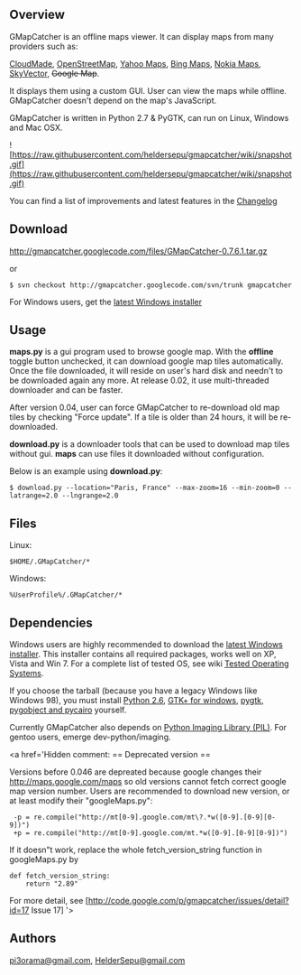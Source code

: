 ## Overview ##

GMapCatcher is an offline maps viewer. It can display maps from many providers such as:

[CloudMade](http://maps.cloudmade.com/), [OpenStreetMap](http://www.openstreetmap.org/), [Yahoo Maps](http://maps.yahoo.com/), [Bing Maps](http://www.bing.com/maps/), [Nokia Maps](http://maps.nokia.com), [SkyVector](http://skyvector.com/), ~~Google Map~~.

It displays them using a custom GUI. User can view the maps while offline. GMapCatcher doesn't depend on the map's JavaScript.

GMapCatcher is written in Python 2.7 & PyGTK, can run on Linux, Windows and Mac OSX.

![https://raw.githubusercontent.com/heldersepu/gmapcatcher/wiki/snapshot.gif](https://raw.githubusercontent.com/heldersepu/gmapcatcher/wiki/snapshot.gif)

You can find a list of improvements and latest features in the [Changelog](http://code.google.com/p/gmapcatcher/source/browse/trunk/changelog)

## Download ##

http://gmapcatcher.googlecode.com/files/GMapCatcher-0.7.6.1.tar.gz

or

```
$ svn checkout http://gmapcatcher.googlecode.com/svn/trunk gmapcatcher
```

For Windows users, get the [latest Windows installer](http://code.google.com/p/gmapcatcher/downloads/list?can=2&q=Win+Installer)

## Usage ##

**maps.py** is a gui program used to browse google map. With the **offline** toggle button unchecked,  it can download google map tiles automatically. Once the file downloaded, it will reside on user's hard disk and needn't to be downloaded again any more. At release 0.02, it use multi-threaded downloader and can be faster.

After version 0.04, user can force GMapCatcher to re-download old map tiles by checking "Force update". If a tile is older than 24 hours, it will be re-downloaded.

**download.py** is a downloader tools that can be used to download map tiles without gui. **maps** can use files it downloaded without configuration.

Below is an example using **download.py**:
```
$ download.py --location="Paris, France" --max-zoom=16 --min-zoom=0 --latrange=2.0 --lngrange=2.0
```

## Files ##
Linux:
```
$HOME/.GMapCatcher/*
```

Windows:
```
%UserProfile%/.GMapCatcher/*
```

## Dependencies ##

Windows users are highly recommended to download the [latest Windows installer](http://code.google.com/p/gmapcatcher/downloads/list?can=2&q=Win+Installer).
This installer contains all required packages, works well on XP, Vista and Win 7.
For a complete list of tested OS, see wiki [Tested Operating Systems](http://code.google.com/p/gmapcatcher/wiki/TestedOperatingSystems).


If you choose the tarball (because you have a legacy Windows like Windows 98), you must install [Python 2.6](http://www.python.org/download/), [GTK+ for windows](http://www.gtk.org/download.html), [pygtk, pygobject and pycairo](http://www.pygtk.org/downloads.html) yourself.

Currently GMapCatcher also depends on [Python Imaging Library (PIL)](http://www.pythonware.com/products/pil/). For gentoo users, emerge dev-python/imaging.

<a href='Hidden comment: 
== Deprecated version ==

Versions before 0.046 are depreated because google changes their http://maps.google.com/maps so old versions cannot fetch correct google map version number. Users are recommended to download new version, or at least modify their "googleMaps.py":
```
 -p = re.compile("http://mt[0-9].google.com/mt\?.*w([0-9].[0-9][0-9])")
 +p = re.compile("http://mt[0-9].google.com/mt.*w([0-9].[0-9][0-9])")
```

If it doesn"t work, replace the whole fetch_version_string function in googleMaps.py by

```
def fetch_version_string:
	return "2.89"
```

For more detail, see [http://code.google.com/p/gmapcatcher/issues/detail?id=17 Issue 17]
'></a>

## Authors ##

pi3orama@gmail.com, HelderSepu@gmail.com
